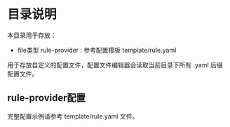 # 目录说明

本目录用于存放：
- file类型 rule-provider : 参考配置模板 template/rule.yaml

用于存放自定义的配置文件，配置文件编辑器会读取当前目录下所有 .yaml 后缀配置文件。


## rule-provider配置

完整配置示例请参考 template/rule.yaml 文件。
